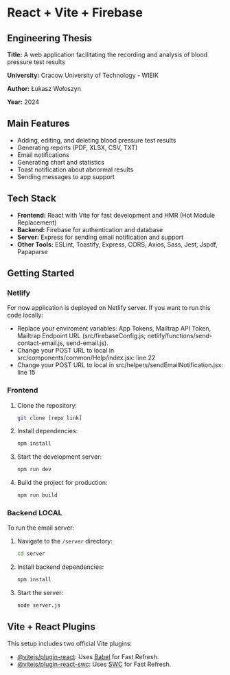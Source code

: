 # React + Vite + Firebase

## Engineering Thesis
**Title:** A web application facilitating the recording and analysis of blood pressure test results

**University:** Cracow University of Technology - WIEIK 

**Author:** Łukasz Wołoszyn 

**Year:** 2024

## Main Features
- Adding, editing, and deleting blood pressure test results
- Generating reports (PDF, XLSX, CSV, TXT)
- Email notifications
- Generating chart and statistics
- Toast notification about abnormal results
- Sending messages to app support

## Tech Stack
- **Frontend:** React with Vite for fast development and HMR (Hot Module Replacement)
- **Backend:** Firebase for authentication and database
- **Server:** Express for sending email notification and support
- **Other Tools:** ESLint, Toastify, Express, CORS, Axios, Sass, Jest, Jspdf, Papaparse

## Getting Started

### Netlify
For now application is deployed on Netlify server. 
If you want to run this code locally:
- Replace your enviroment variables: App Tokens, Mailtrap API Token, Mailtrap Endpoint URL (src/firebaseConfig.js; netlify/functions/send-contact-email.js, send-email.js).
- Change your POST URL to local in src/components/common/Help/index.jsx: line 22
- Change your POST URL to local in src/helpers/sendEmailNotification.jsx: line 15

### Frontend

1. Clone the repository:
    ```bash
    git clone [repo link]
    ```

2. Install dependencies:
    ```bash
    npm install
    ```

3. Start the development server:
    ```bash
    npm run dev
    ```

4. Build the project for production:
    ```bash
    npm run build
    ```

### Backend LOCAL

To run the email server:

1. Navigate to the `/server` directory:
    ```bash
    cd server
    ```

2. Install backend dependencies:
    ```bash
    npm install
    ```

3. Start the server:
    ```bash
    node server.js
    ```



## Vite + React Plugins

This setup includes two official Vite plugins:

- [@vitejs/plugin-react](https://github.com/vitejs/vite-plugin-react/blob/main/packages/plugin-react/README.md): Uses [Babel](https://babeljs.io/) for Fast Refresh.
- [@vitejs/plugin-react-swc](https://github.com/vitejs/vite-plugin-react-swc): Uses [SWC](https://swc.rs/) for Fast Refresh.

